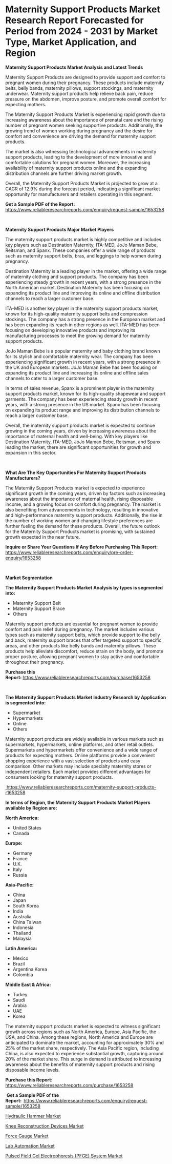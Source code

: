 <p><h1>Maternity Support Products Market Research Report Forecasted for Period from 2024 -  2031 by Market Type, Market Application, and Region</h1></p><p><strong>Maternity Support Products Market Analysis and Latest Trends</strong></p>
<p><p>Maternity Support Products are designed to provide support and comfort to pregnant women during their pregnancy. These products include maternity belts, belly bands, maternity pillows, support stockings, and maternity underwear. Maternity support products help relieve back pain, reduce pressure on the abdomen, improve posture, and promote overall comfort for expecting mothers.</p><p>The Maternity Support Products Market is experiencing rapid growth due to increasing awareness about the importance of prenatal care and the rising number of pregnant women seeking supportive products. Additionally, the growing trend of women working during pregnancy and the desire for comfort and convenience are driving the demand for maternity support products.</p><p>The market is also witnessing technological advancements in maternity support products, leading to the development of more innovative and comfortable solutions for pregnant women. Moreover, the increasing availability of maternity support products online and the expanding distribution channels are further driving market growth.</p><p>Overall, the Maternity Support Products Market is projected to grow at a CAGR of 12.9% during the forecast period, indicating a significant market opportunity for manufacturers and retailers operating in this segment.</p></p>
<p><strong>Get a Sample PDF of the Report:&nbsp;</strong> <a href="https://www.reliableresearchreports.com/enquiry/request-sample/1653258">https://www.reliableresearchreports.com/enquiry/request-sample/1653258</a></p>
<p>&nbsp;</p>
<p><strong>Maternity Support Products Major Market Players</strong></p>
<p><p>The maternity support products market is highly competitive and includes key players such as Destination Maternity, ITA-MED, JoJo Maman Bebe, Reitsman, and Spanx. These companies offer a wide range of products such as maternity support belts, bras, and leggings to help women during pregnancy.</p><p>Destination Maternity is a leading player in the market, offering a wide range of maternity clothing and support products. The company has been experiencing steady growth in recent years, with a strong presence in the North American market. Destination Maternity has been focusing on expanding its product line and improving its online and offline distribution channels to reach a larger customer base.</p><p>ITA-MED is another key player in the maternity support products market, known for its high-quality maternity support belts and compression stockings. The company has a strong presence in the European market and has been expanding its reach in other regions as well. ITA-MED has been focusing on developing innovative products and improving its manufacturing processes to meet the growing demand for maternity support products.</p><p>JoJo Maman Bebe is a popular maternity and baby clothing brand known for its stylish and comfortable maternity wear. The company has been experiencing significant growth in recent years, with a strong presence in the UK and European markets. JoJo Maman Bebe has been focusing on expanding its product line and increasing its online and offline sales channels to cater to a larger customer base.</p><p>In terms of sales revenue, Spanx is a prominent player in the maternity support products market, known for its high-quality shapewear and support garments. The company has been experiencing steady growth in recent years, with a strong presence in the US market. Spanx has been focusing on expanding its product range and improving its distribution channels to reach a larger customer base.</p><p>Overall, the maternity support products market is expected to continue growing in the coming years, driven by increasing awareness about the importance of maternal health and well-being. With key players like Destination Maternity, ITA-MED, JoJo Maman Bebe, Reitsman, and Spanx leading the market, there are significant opportunities for growth and expansion in this sector.</p></p>
<p>&nbsp;</p>
<p><strong>What Are The Key Opportunities For Maternity Support Products Manufacturers?</strong></p>
<p><p>The Maternity Support Products market is expected to experience significant growth in the coming years, driven by factors such as increasing awareness about the importance of maternal health, rising disposable income, and a growing focus on comfort during pregnancy. The market is also benefiting from advancements in technology, resulting in innovative and high-performance maternity support products. Additionally, the rise in the number of working women and changing lifestyle preferences are further fueling the demand for these products. Overall, the future outlook for the Maternity Support Products market is promising, with sustained growth expected in the near future.</p></p>
<p><strong>Inquire or Share Your Questions If Any Before Purchasing This Report:</strong> <a href="https://www.reliableresearchreports.com/enquiry/pre-order-enquiry/1653258">https://www.reliableresearchreports.com/enquiry/pre-order-enquiry/1653258</a></p>
<p>&nbsp;</p>
<p><strong>Market Segmentation</strong></p>
<p><strong>The Maternity Support Products Market Analysis by types is segmented into:</strong></p>
<p><ul><li>Maternity Support Belt</li><li>Maternity Support Brace</li><li>Others</li></ul></p>
<p><p>Maternity support products are essential for pregnant women to provide comfort and pain relief during pregnancy. The market includes various types such as maternity support belts, which provide support to the belly and back, maternity support braces that offer targeted support to specific areas, and other products like belly bands and maternity pillows. These products help alleviate discomfort, reduce strain on the body, and promote proper posture, allowing pregnant women to stay active and comfortable throughout their pregnancy.</p></p>
<p><strong>Purchase this Report:&nbsp;</strong><a href="https://www.reliableresearchreports.com/purchase/1653258">https://www.reliableresearchreports.com/purchase/1653258</a></p>
<p>&nbsp;</p>
<p><strong>The Maternity Support Products Market Industry Research by Application is segmented into:</strong></p>
<p><ul><li>Supermarket</li><li>Hypermarkets</li><li>Online</li><li>Others</li></ul></p>
<p><p>Maternity support products are widely available in various markets such as supermarkets, hypermarkets, online platforms, and other retail outlets. Supermarkets and hypermarkets offer convenience and a wide range of products for expecting mothers. Online platforms provide a convenient shopping experience with a vast selection of products and easy comparison. Other markets may include specialty maternity stores or independent retailers. Each market provides different advantages for consumers looking for maternity support products.</p></p>
<p><a href="https://www.reliableresearchreports.com/maternity-support-products-r1653258">&nbsp;https://www.reliableresearchreports.com/maternity-support-products-r1653258</a></p>
<p><strong>In terms of Region, the Maternity Support Products Market Players available by Region are:</strong></p>
<p>
    <p> <strong> North America: </strong>
        <ul>
            <li>United States</li>
            <li>Canada</li>
        </ul>
        </p> 
    <p> <strong> Europe: </strong>
        <ul>
            <li>Germany</li>
            <li>France</li>
            <li>U.K.</li>
            <li>Italy</li>
            <li>Russia</li>
        </ul>
        </p> 
    <p> <strong> Asia-Pacific: </strong>
        <ul>
            <li>China</li>
            <li>Japan</li>
            <li>South Korea</li>
            <li>India</li>
            <li>Australia</li>
            <li>China Taiwan</li>
            <li>Indonesia</li>
            <li>Thailand</li>
            <li>Malaysia</li>
        </ul>
        </p> 
    <p> <strong> Latin America: </strong>
        <ul>
            <li>Mexico</li>
            <li>Brazil</li>
            <li>Argentina Korea</li>
            <li>Colombia</li>
        </ul>
        </p> 
    <p> <strong> Middle East & Africa: </strong>
        <ul>
            <li>Turkey</li>
            <li>Saudi</li>
            <li>Arabia</li>
            <li>UAE</li>
            <li>Korea</li>
        </ul>
    </p>
    </p>
<p><p>The maternity support products market is expected to witness significant growth across regions such as North America, Europe, Asia Pacific, the USA, and China. Among these regions, North America and Europe are anticipated to dominate the market, accounting for approximately 30% and 25% of the market share, respectively. The Asia Pacific region, including China, is also expected to experience substantial growth, capturing around 20% of the market share. This surge in demand is attributed to increasing awareness about the benefits of maternity support products and rising disposable income levels.</p></p>
<p><strong>Purchase this Report: </strong><a href="https://www.reliableresearchreports.com/purchase/1653258">https://www.reliableresearchreports.com/purchase/1653258</a></p>
<p>&nbsp;<strong>Get a Sample PDF of the Report:&nbsp;&nbsp;</strong><a href="https://www.reliableresearchreports.com/enquiry/request-sample/1653258">https://www.reliableresearchreports.com/enquiry/request-sample/1653258</a></p>
<p><strong></strong></p>
<p><p><a href="https://www.linkedin.com/pulse/hydraulic-hammer-market-size-growth-industry-analysis-8kxhc">Hydraulic Hammer Market</a></p><p><a href="https://issuu.com/reportprime-2/docs/knee-reconstruction-devices-market-size-2030.pptx">Knee Reconstruction Devices Market</a></p><p><a href="https://www.linkedin.com/pulse/force-gauge-market-trends-detailed-study-its-segmentation-efbqe">Force Gauge Market</a></p><p><a href="https://issuu.com/reportprime-2/docs/lab-automation-market-size-2030.pptx">Lab Automation Market</a></p><p><a href="https://github.com/arionmp/Market-Research-Report-List-4/blob/main/pulsed-field-gel-electrophoresis-pfge-system-market.md">Pulsed Field Gel Electrophoresis (PFGE) System Market</a></p></p>